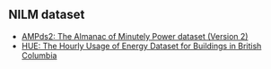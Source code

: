 ## NILM dataset

- [AMPds2: The Almanac of Minutely Power dataset (Version 2)](https://dataverse.harvard.edu/dataset.xhtml?persistentId=doi:10.7910/DVN/FIE0S4)
- [HUE: The Hourly Usage of Energy Dataset for Buildings in British Columbia](https://dataverse.harvard.edu/dataset.xhtml?persistentId=doi:10.7910/DVN/N3HGRN)